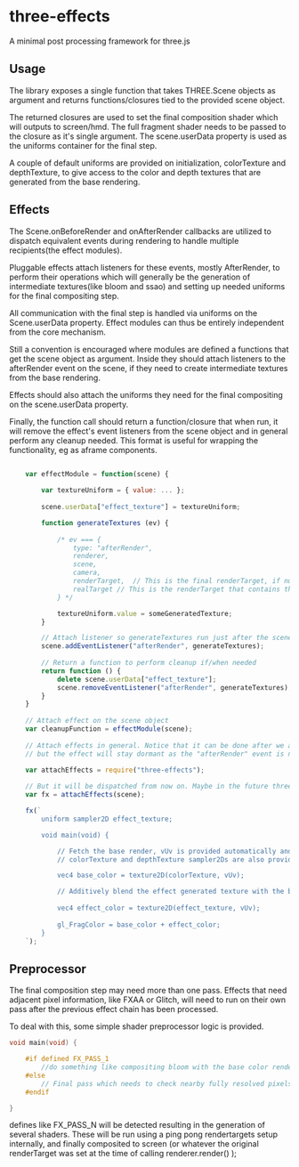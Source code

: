 # three-effects

A minimal post processing framework for three.js 

## Usage

The library exposes a single function that takes THREE.Scene objects as argument and returns functions/closures tied to the provided scene object. 

The returned closures are used to set the final composition shader which will outputs to screen/hmd. The full fragment shader needs to be passed to the closure as it's single argument. The scene.userData property is used as the uniforms container for the final step.

A couple of default uniforms are provided on initialization, colorTexture and depthTexture, to give access to the color and depth textures that are generated from the base rendering.

## Effects

The Scene.onBeforeRender and onAfterRender callbacks are utilized to dispatch equivalent events during rendering to handle multiple recipients(the effect modules).

Pluggable effects attach listeners for these events, mostly AfterRender, to perform their operations which will generally be the generation of intermediate textures(like bloom and ssao) and setting up needed uniforms for the final compositing step.

All communication with the final step is handled via uniforms on the Scene.userData property. Effect modules can thus be entirely independent from the core mechanism.

Still a convention is encouraged where modules are defined a functions that get the scene object as argument. Inside they should attach listeners to the afterRender event on the scene, if they need to create intermediate textures from the base rendering. 

Effects should also attach the uniforms they need for the final compositing on the scene.userData property.

Finally, the function call should return a function/closure that when run, it will remove the effect's event listeners from the scene object and in general perform any cleanup needed. This format is useful for wrapping the functionality, eg as aframe components.

```js

    var effectModule = function(scene) {
        
        var textureUniform = { value: ... };
        
        scene.userData["effect_texture"] = textureUniform;

        function generateTextures (ev) {
            
            /* ev === { 
                type: "afterRender", 
                renderer, 
                scene,
                camera, 
                renderTarget,  // This is the final renderTarget, if null it means we output to screen
                realTarget // This is the renderTarget that contains the base scene rendering
            } */

            textureUniform.value = someGeneratedTexture;
        }

        // Attach listener so generateTextures run just after the scene is rendered
        scene.addEventListener("afterRender", generateTextures);
        
        // Return a function to perform cleanup if/when needed
        return function () {
            delete scene.userData["effect_texture"];
            scene.removeEventListener("afterRender", generateTextures);
        }
    }
    
    // Attach effect on the scene object
    var cleanupFunction = effectModule(scene);
    
    // Attach effects in general. Notice that it can be done after we attach the effect
    // but the effect will stay dormant as the "afterRender" event is not yet dispatched 
    
    var attachEffects = require("three-effects");

    // But it will be dispatched from now on. Maybe in the future three will dispatch these by default
    var fx = attachEffects(scene);

    fx(`
        uniform sampler2D effect_texture;

        void main(void) {

            // Fetch the base render, vUv is provided automatically and contains the coordinates
            // colorTexture and depthTexture sampler2Ds are also provided to get the base render

            vec4 base_color = texture2D(colorTexture, vUv);

            // Additively blend the effect generated texture with the base one, it could be a bloom effect
            
            vec4 effect_color = texture2D(effect_texture, vUv);
            
            gl_FragColor = base_color + effect_color;
        }
    `);

```

## Preprocessor

The final composition step may need more than one pass. Effects that need adjacent pixel information, like FXAA or Glitch, will need to run on their own pass after the previous effect chain has been processed.

To deal with this, some simple shader preprocessor logic is provided.


```cpp
void main(void) {

    #if defined FX_PASS_1
        //do something like compositing bloom with the base color rendering
    #else
        // Final pass which needs to check nearby fully resolved pixels like Antialiasing
    #endif

}
```

defines like FX_PASS_N will be detected resulting in the generation of several shaders. These will be run using a ping pong rendertargets setup internally, and finally composited to screen (or whatever the original renderTarget was set at the time of calling renderer.render() );
